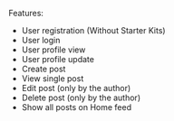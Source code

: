 Features:
- User registration (Without Starter Kits)
- User login
- User profile view
- User profile update
- Create post
- View single post
- Edit post (only by the author)
- Delete post (only by the author)
- Show all posts on Home feed
